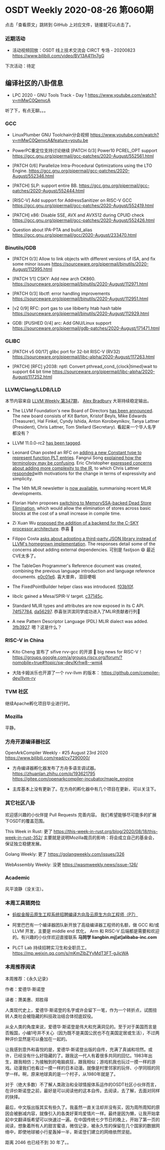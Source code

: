 # OSDT Weekly 2020-08-26 第060期

点击「查看原文」跳转到 GitHub 上对应文件，链接就可以点击了。

### 近期活动

- 活动视频回放：OSDT 线上技术交流会 CIRCT 专场 - 20200823
  https://www.bilibili.com/video/BV13A411n7gG

下次活动：待定

## 编译社区的八卦信息

- LPC 2020 - GNU Tools Track - Day 1
  https://www.youtube.com/watch?v=mMwC0QenvcA

听了下，有点无聊。。。

### GCC

- LinuxPlumber GNU Toolchain分会视频
  https://www.youtube.com/watch?v=mMwC0QenvcA&feature=youtu.be

- PowerPC重定位支持讨论继续
  [PATCH 0/3] Power10 PCREL_OPT support
  https://gcc.gnu.org/pipermail/gcc-patches/2020-August/552561.html

- [PATCH 0/6] Parallelize Intra-Procedural Optimizations using the LTO Engine.
  https://gcc.gnu.org/pipermail/gcc-patches/2020-August/552346.html

- [PATCH] SLP: support entire BB.
  https://gcc.gnu.org/pipermail/gcc-patches/2020-August/552444.html

- [RISC-V] Add support for AddressSanitizer on RISC-V GCC
  https://gcc.gnu.org/pipermail/gcc-patches/2020-August/552419.html

- [PATCH] x86: Disable SSE, AVX and AVX512 during CPUID check
  https://gcc.gnu.org/pipermail/gcc-patches/2020-August/552426.html

- Question about IPA-PTA and build_alias
  https://gcc.gnu.org/pipermail/gcc/2020-August/233470.html

### Binutils/GDB

- [PATCH 0/3] Allow to link objects with different versions of ISA, and fix some minor issues
  https://sourceware.org/pipermail/binutils/2020-August/112995.html

- [PATCH 1/1] CSKY: Add new arch CK860.
  https://sourceware.org/pipermail/binutils/2020-August/112971.html

- [PATCH 0/3] libctf: error handling improvements
  https://sourceware.org/pipermail/binutils/2020-August/112951.html

- [v2 0/9] RFC: port gas to use libiberty htab hash table
  https://sourceware.org/pipermail/binutils/2020-August/112929.html

- GDB: [PUSHED 0/4] arc: Add GNU/Linux support
  https://sourceware.org/pipermail/gdb-patches/2020-August/171471.html

### GLIBC

- [PATCH v5 00/17] glibc port for 32-bit RISC-V (RV32)
  https://sourceware.org/pipermail/libc-alpha/2020-August/117263.html

- [PATCH] [RFC] y2038: nptl: Convert pthread_cond_{clock|timed}wait to support 64 bit time
  https://sourceware.org/pipermail/libc-alpha/2020-August/117252.html

### LLVM/Clang/LLDB/LLD

本节内容来自 [LLVM Weekly 第347期](http://llvmweekly.org/issue/347)，
[Alex Bradbury](https://www.linkedin.com/in/alex-bradbury/) 大哥持续稳定输出。

* The LLVM Foundation's new Board of Directors [has been announced](http://lists.llvm.org/pipermail/llvm-foundation/2020-August/000221.html).
  The new board consists of Kit Barton, Kristof Beyls, Mike Edwards (Treasurer), Hal Finkel, Cyndy Ishida, Anton Korobeynikov, Tanya Lattner (President), Chris Lattner, Tom Stellard (Secretary).
  看起来一个华人名字都没有？

* LLVM 11.0.0-rc2 [has been tagged](http://lists.llvm.org/pipermail/llvm-dev/2020-August/144477.html).

* Leonard Chan posted an RFC on [adding a new Constant type to represent function PLT entries](http://lists.llvm.org/pipermail/llvm-dev/2020-August/144469.html).
  Fangrui Song [explained how the terminology may be confusing](http://lists.llvm.org/pipermail/llvm-dev/2020-August/144491.html).
  Eric Christopher [expressed concerns about adding more complexity to the IR](http://lists.llvm.org/pipermail/llvm-dev/2020-August/144488.html), to which Chris Lattner [responded](http://lists.llvm.org/pipermail/llvm-dev/2020-August/144518.html)with motivations for the change in terms of expressivity and simplicity.

* The 14th MLIR newsletter is [now available](https://llvm.discourse.group/t/mlir-news-14th-edition-8-21-2020/1560), summarising recent MLIR developments.

* Florian Hahn proposes [switching to MemorySSA-backed Dead Store Elimination](http://lists.llvm.org/pipermail/llvm-dev/2020-August/144417.html), which would allow the elimination of stores across basic blocks at the cost of a small increase in compile time.

* Zi Xuan Wu [proposed the addition of a backend for the C-SKY processor architecture](http://lists.llvm.org/pipermail/llvm-dev/2020-August/144481.html).
  恭喜 🎉

* Filippo Costa [asks about adopting a third-party JSON library instead of LLVM's homegrown implementation](http://lists.llvm.org/pipermail/llvm-dev/2020-August/144432.html). The responses detail some of the concerns about adding external dependencies.
  可别是 fastjson 😄 最近CVE太多了。

* The TableGen Programmer's Reference document was created, combining the previous language introduction and language reference documents.
  [e0c01e6](https://reviews.llvm.org/rGe0c01e6cb07).
  喜大普奔，泪目哽咽

* The FixedPointBuilder helper class was introduced.
  [f03b10f](https://reviews.llvm.org/rGf03b10f57eb).

* libclc gained a Mesa/SPIR-V target.
  [c37145c](https://reviews.llvm.org/rGc37145cab12).

* Standard MLIR types and attributes are now exposed in its C API.
  [74f57784](https://reviews.llvm.org/rG74f577845e8),
  [da56297](https://reviews.llvm.org/rGda562974628).
  恭喜张洪滨同学成功进入了MLIR贡献者行列🎉

* A new Pattern Descriptor Language (PDL) MLIR dialect was added.
  [3fb3927](https://reviews.llvm.org/rG3fb3927bd33).
  嗯？这是什么？

### RISC-V in China

- Kito Cheng 宣布了 sifive rvv-gcc 的开源 🎉 big news for RISC-V！
  https://groups.google.com/a/groups.riscv.org/forum/?nomobile=true#!topic/sw-dev/Krhw8--wmi4

- 大陆卡姆派乐也开源了一个 rvv-llvm 的版本：
  https://github.com/compiler-dev/llvm-rv

### TVM 社区

继续Apache孵化项目毕业进行时。

### Mozilla

平静。

### 方舟开源编译器社区

OpenArkCompiler Weekly - #25 August 23rd 2020
https://www.bilibili.com/read/cv7290000/

- 方舟编译器孵化器发布了方舟多语言调试器。
  https://zhuanlan.zhihu.com/p/193621795
  https://gitee.com/openarkcompiler-incubator/maple_engine

- 主库基本上没有更新了。在方舟的孵化器中有几个项目在更新，可以关注下。

### 其它社区八卦

欢迎感兴趣的小伙伴提 Pull Requests 完善内容。
我们希望能够尽可能多的扩展下OSDT的覆盖范围。

This Week in Rust: 更了
https://this-week-in-rust.org/blog/2020/08/18/this-week-in-rust-352/
主要就是说明Mozilla裁员的影响：将会成立自己的基金会，保证独立稳健发展。

Golang Weekly: 更了
https://golangweekly.com/issues/326

WebAssembly Weekly: 没更
https://wasmweekly.news/issue-126/

### Academic

风平浪静（没关注）。

### 本周工具链岗位

- [蚂蚁金服云原生工程系统招聘编译方向及云原生方向工程师（P7）](https://mp.weixin.qq.com/s/Tyx3qNqguJnqdPtvLM97jw)

- 阿里巴巴有一个编译器团队新开放了高级编译器工程师的名额，做 GCC 和/或 LLVM 开发，主要是 middle end 优化， Arm 和 RISC-V 后端都是需要和欢迎的。有兴趣的小伙伴欢迎直接联系
  **马同学 liangbin.mj[at]alibaba-inc.com**

- PLCT Lab 持续招聘实习生和全职员工。
  https://mp.weixin.qq.com/s/mKmZlbZYyMdT3FT-gJjcWA

### 本周推荐阅读

本周推荐：《永久记录》

作者：爱德华·斯诺登

译者：萧美惠、郑胜得

人类现代史上，爱德华·斯诺登的名字或许会留下一笔，作为一个转折点，试图扭转人类社会被隐藏的科技政治结合体彻底奴役。

从全人类的角度来说，爱德华·斯诺登是伟大和充满洞见的。至于对于美国而言是否叛国，小编1号并不关心（因为既不是美国公民也不在美国定居或生活），不过两种评价显然是可以叠加在一起的。

让我感到意外和喜悦的是，爱德华·斯诺登出版的自传，充满了真诚和坦然。或许，已经没有什么好隐藏的了。跟我这一代人有着很多共同的回忆。1983年出生，跟我相仿；为接触到的电脑疯狂，跟我相似；游戏机我也玩过一摸一样的游戏。动漫我们也看过一摸一样的日本动漫。就像是村里邻家的玩伴、小学同班的同学一样。啊，原来地球真的是一个村子，从1980年就是了。

对于（绝大多数）不了解人类政治和全球情报体系运作的OSDT社区小伙伴而言，在评价斯诺登之前，最好是可以阅读他的这本自传。去阅读，去了解，去面对同样的抉择。

最后，中文版出版其实有些久了。我虽然一直关注却并没有买，因为周所周知的原因会被删减内容，就像引入的各类好莱坞爱情片一样。最终是因为懒，让我开始拿起中文翻译版希望可以快速过一遍。在中国传统七夕节日的晚上，开始了第一页的阅读，想象着所有人的甜言蜜语，微信记录，被永久性的保留在几个国家的数据网络中，即使地球被小行星轰掉一半，斯诺登们建立的网络依然坚挺。

距离 2046 也已经不到 30 年了。。
